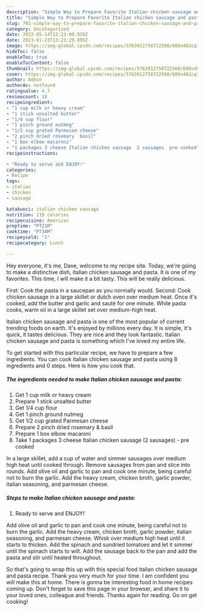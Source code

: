 ```yaml
---
description: "Simple Way to Prepare Favorite Italian chicken sausage and pasta"
title: "Simple Way to Prepare Favorite Italian chicken sausage and pasta"
slug: 701-simple-way-to-prepare-favorite-italian-chicken-sausage-and-pasta
category: Uncategorized
date: 2022-05-14T22:23:00.916Z
date: 2023-01-23T13:23:29.895Z
image: https://img-global.cpcdn.com/recipes/5763912758722560/680x482cq70/italian-chicken-sausage-and-pasta-recipe-main-photo.jpg
hideToc: false
enableToc: true
enableTocContent: false
thumbnail: https://img-global.cpcdn.com/recipes/5763912758722560/680x482cq70/italian-chicken-sausage-and-pasta-recipe-main-photo.jpg
cover: https://img-global.cpcdn.com/recipes/5763912758722560/680x482cq70/italian-chicken-sausage-and-pasta-recipe-main-photo.jpg
author: Admin
authorAv: notfound
ratingvalue: 4.7
reviewcount: 18
recipeingredient:
- "1 cup milk or heavy cream"
- "1 stick unsalted butter"
- "1/4 cup flour"
- "1 pinch ground nutmeg"
- "1/2 cup grated Parmesan cheese"
- "2 pinch dried rosemary  basil"
- "1 box elbow macaroni"
- "1 packages 3 cheese Italian chicken sausage  2 sausages  pre cooked"
recipeinstructions:

- "Ready to serve and ENJOY!"
categories:
- Recipe
tags:
- italian
- chicken
- sausage

katakunci: italian chicken sausage 
nutrition: 119 calories
recipecuisine: American
preptime: "PT21M"
cooktime: "PT34M"
recipeyield: "1"
recipecategory: Lunch

---
```



Hey everyone, it's me, Dave, welcome to my recipe site. Today, we're going to make a distinctive dish, italian chicken sausage and pasta. It is one of my favorites. This time, I will make it a bit tasty. This will be really delicious.

First: Cook the pasta in a saucepan as you normally would. Second: Cook chicken sausage in a large skillet or dutch oven over medium heat. Once it&#39;s cooked, add the butter and garlic and sauté for one minute. While pasta cooks, warm oil in a large skillet set over medium-high heat.

Italian chicken sausage and pasta is one of the most popular of current trending foods on earth. It's enjoyed by millions every day. It is simple, it's quick, it tastes delicious. They are nice and they look fantastic. Italian chicken sausage and pasta is something which I've loved my entire life.


To get started with this particular recipe, we have to prepare a few ingredients. You can cook italian chicken sausage and pasta using 8 ingredients and 0 steps. Here is how you cook that.

<!--inarticleads1-->

##### The ingredients needed to make Italian chicken sausage and pasta:

1. Get 1 cup milk or heavy cream
1. Prepare 1 stick unsalted butter
1. Get 1/4 cup flour
1. Get 1 pinch ground nutmeg
1. Get 1/2 cup grated Parmesan cheese
1. Prepare 2 pinch dried rosemary &amp; basil
1. Prepare 1 box elbow macaroni
1. Take 1 packages 3 cheese Italian chicken sausage  (2 sausages) - pre cooked


In a large skillet, add a cup of water and simmer sausages over medium high heat until cooked through. Remove sausages from pan and slice into rounds. Add olive oil and garlic to pan and cook one minute, being careful not to burn the garlic. Add the heavy cream, chicken broth, garlic powder, italian seasoning, and parmesan cheese. 

<!--inarticleads2-->

##### Steps to make Italian chicken sausage and pasta:


1. Ready to serve and ENJOY!

Add olive oil and garlic to pan and cook one minute, being careful not to burn the garlic. Add the heavy cream, chicken broth, garlic powder, italian seasoning, and parmesan cheese. Whisk over medium high heat until it starts to thicken. Add the spinach and sundried tomatoes and let it simmer until the spinach starts to wilt. Add the sausage back to the pan and add the pasta and stir until heated throughout. 

So that's going to wrap this up with this special food italian chicken sausage and pasta recipe. Thank you very much for your time. I am confident you will make this at home. There is gonna be interesting food in home recipes coming up. Don't forget to save this page in your browser, and share it to your loved ones, colleague and friends. Thanks again for reading. Go on get cooking!
